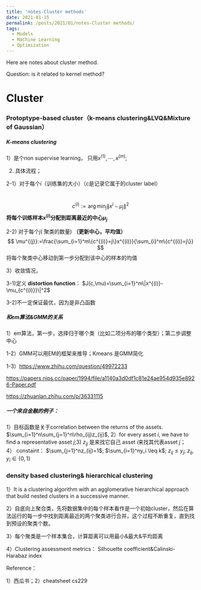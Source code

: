 ```yaml
---
title: 'notes-Cluster methods'
date: 2021-01-15
permalink: /posts/2021/01/notes-Cluster methods/
tags:
  - Models
  - Machine Learning
  - Optimization
---
```


Here are notes about cluster method. 

Question: is it related to kernel method?





# Cluster



### Protoptype-based cluster（**k-means clustering**&LVQ&Mixture of Gaussian）

##### K-means clustering

1）是个non supervise learning， 只用${x^{(1)},\cdots, x^{(m)}}$;

2) 具体流程；

2-1）对于每个$i$（训练集的大小）（c是记录它属于的cluster label）

​	
$$
c^{(i)}:=\arg \min_{j}\|x^{i}-\mu_j\|^2
$$
**将每个训练样本$x^{(i)}$分配到距离最近的中心$\mu_j$**

2-2) 对于每个$j$( 聚类的数量) **（更新中心，平均值）**
$$
\mu^{(j)}:=\frac{\sum_{i=1}^m\{c^{(i)}=j\}x^{(i)}}{\sum_{i}^m\{c^{(i)}=j\}}
$$
将每个聚类中心移动到第一步分配到该中心的样本的均值

3）收敛情况，

3-1)定义 **distortion function**： $J(c,\mu)=\sum_{i=1}^m\|x^{(i)}-\mu_{c^{(i)}}\|^2$

3-2)不一定保证最优，因为是非凸函数

##### 和em算法&GMM的关系

1）em算法，第一步，选择归于哪个类（比如二项分布的哪个类型）；第二步调整中心

1-2）GMM可以用EM的框架来推导；Kmeans 是GMM简化

1-3）https://www.zhihu.com/question/49972233

https://papers.nips.cc/paper/1994/file/a1140a3d0df1c81e24ae954d935e8926-Paper.pdf

https://zhuanlan.zhihu.com/p/36331115

##### 一个来自金融的例子：

1）目标函数是关于correlation between the returns of the assets. $\sum_{i=1}^n\sum_{j=1}^n\rho_{ij}z_{ij}$,  2）for every asset $i$, we have to find a representative asset $j$;3) $z_{ij}$ 是来找它自己 asset $i$来找其代表asset $j$； 4） constaint： $\sum_{j=1}^nz_{ij}=1$; $\sum_{i=1}^ny_i \leq k$; $z_{ij}\leq y_j$; $z_{ij}, y_i \in \{0,1\}$

### density based clustering& **hierarchical clustering**

1）It is a clustering algorithm with an agglomerative hierarchical approach that build nested clusters in a successive manner.

2）自底向上聚合类，先将数据集中的每个样本看作是一个初始cluster，然后在算法运行的每一步中找到距离最近的两个聚类进行合并，这个过程不断重复，直到找到预设的聚类个数。

3）每个聚类是一个样本集合，计算距离可以用最小&最大&平均距离

4）Clustering assessment metrics： Silhouette coefficient&Calinski-Harabaz index





Reference：

1）西瓜书；2）cheatsheet cs229

